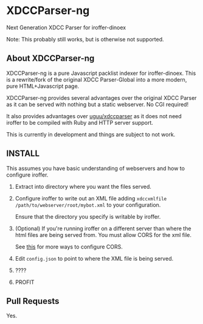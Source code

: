 # XDCCParser-ng
Next Generation XDCC Parser for iroffer-dinoex

Note: This probably still works, but is otherwise not supported.

## About XDCCParser-ng

XDCCParser-ng is a pure Javascript packlist indexer for iroffer-dinoex. This is a rewrite/fork of the original XDCC Parser-Global into a more modern, pure HTML+Javascript page.

XDCCParser-ng provides several advantages over the original XDCC Parser as it can be served with nothing but a static webserver. No CGI required!

It also provides advantages over [uguu/xdccparser](https://github.com/uguu/xdccparser/) as it does not need iroffer to be compiled with Ruby and HTTP server support.

This is currently in development and things are subject to not work.

## INSTALL
This assumes you have basic understanding of webservers and how to configure iroffer.

1. Extract into directory where you want the files served.
2. Configure iroffer to write out an XML file adding `xdccxmlfile /path/to/webserver/root/mybot.xml` to your configuration.

   Ensure that the directory you specify is writable by iroffer.
3. (Optional) If you're running iroffer on a different server than where the html files are being served from. You must allow CORS for the xml file.

   See [this](https://enable-cors.org/server.html) for more ways to configure CORS.

4. Edit `config.json` to point to where the XML file is being served.
5. ????
6. PROFIT

## Pull Requests
Yes.
